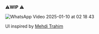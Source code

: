 ⚠️**WIP** ⚠️


![WhatsApp Video 2025-01-10 at 02 18 43](https://github.com/user-attachments/assets/6b4c87b7-811e-4534-abe4-8a987d1ec9f0)


UI inspired by [Mehdi Trahim](https://dribbble.com/shots/6537538-Anime-App-UI?utm_source=Clipboard_Shot&utm_campaign=mehdi7&utm_content=Anime%20App%20UI&utm_medium=Social_Share)
